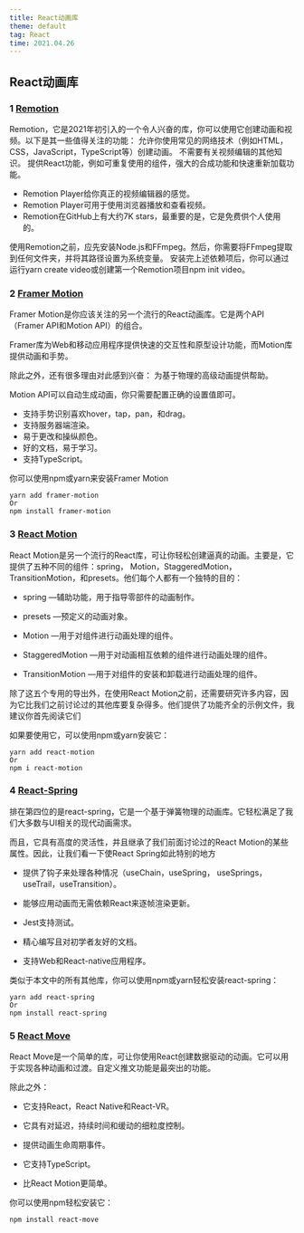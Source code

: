 ```yaml
---
title: React动画库
theme: default
tag: React
time: 2021.04.26
---
```


## React动画库

### 1 [Remotion](https://www.remotion.dev/)

Remotion，它是2021年初引入的一个令人兴奋的库，你可以使用它创建动画和视频。以下是其一些值得关注的功能：
允许你使用常见的网络技术（例如HTML，CSS，JavaScript，TypeScript等）创建动画。
不需要有关视频编辑的其他知识。
提供React功能，例如可重复使用的组件，强大的合成功能和快速重新加载功能。

- Remotion Player给你真正的视频编辑器的感觉。
- Remotion Player可用于使用浏览器播放和查看视频。
- Remotion在GitHub上有大约7K stars，最重要的是，它是免费供个人使用的。

使用Remotion之前，应先安装Node.js和FFmpeg。然后，你需要将FFmpeg提取到任何文件夹，并将其路径设置为系统变量。
安装完上述依赖项后，你可以通过运行yarn create video或创建第一个Remotion项目npm init video。

### 2 [Framer Motion](https://www.framer.com/)

Framer Motion是你应该关注的另一个流行的React动画库。它是两个API（Framer API和Motion API）的组合。

Framer库为Web和移动应用程序提供快速的交互性和原型设计功能，而Motion库提供动画和手势。

除此之外，还有很多理由对此感到兴奋：
为基于物理的高级动画提供帮助。

Motion API可以自动生成动画，你只需要配置正确的设置值即可。

- 支持手势识别喜欢hover，tap，pan，和drag。
- 支持服务器端渲染。
- 易于更改和操纵颜色。
- 好的文档，易于学习。
- 支持TypeScript。

你可以使用npm或yarn来安装Framer Motion

```shell
yarn add framer-motion
Or
npm install framer-motion

```

### 3 [React Motion](https://github.com/chenglou/react-motion#readme)

React Motion是另一个流行的React库，可让你轻松创建逼真的动画。主要是，它提供了五种不同的组件：spring， Motion，StaggeredMotion，TransitionMotion，和presets。他们每个人都有一个独特的目的：

- spring —辅助功能，用于指导零部件的动画制作。

- presets —预定义的动画对象。

- Motion —用于对组件进行动画处理的组件。

- StaggeredMotion —用于对动画相互依赖的组件进行动画处理的组件。

- TransitionMotion —用于对组件的安装和卸载进行动画处理的组件。

除了这五个专用的导出外，在使用React Motion之前，还需要研究许多内容，因为它比我们之前讨论过的其他库要复杂得多。他们提供了功能齐全的示例文件，我建议你首先阅读它们

如果要使用它，可以使用npm或yarn安装它：

```shell
yarn add react-motion
Or
npm i react-motion
```

### 4 [React-Spring](https://github.com/pmndrs/react-spring)

排在第四位的是react-spring，它是一个基于弹簧物理的动画库。它轻松满足了我们大多数与UI相关的现代动画需求。

而且，它具有高度的灵活性，并且继承了我们前面讨论过的React Motion的某些属性。因此，让我们看一下使React Spring如此特别的地方

- 提供了钩子来处理各种情况（useChain，useSpring， useSprings，useTrail，useTransition）。

- 能够应用动画而无需依赖React来逐帧渲染更新。

- Jest支持测试。

- 精心编写且对初学者友好的文档。

- 支持Web和React-native应用程序。

类似于本文中的所有其他库，你可以使用npm或yarn轻松安装react-spring：

```shell
yarn add react-spring
Or
npm install react-spring
```

### 5 [React Move](https://react-move-docs.netlify.app)

React Move是一个简单的库，可让你使用React创建数据驱动的动画。它可以用于实现各种动画和过渡。自定义推文功能是最突出的功能。

除此之外：

- 它支持React，React Native和React-VR。

- 它具有对延迟，持续时间和缓动的细粒度控制。

- 提供动画生命周期事件。

- 它支持TypeScript。

- 比React Motion更简单。

你可以使用npm轻松安装它：

```shell
npm install react-move
```

